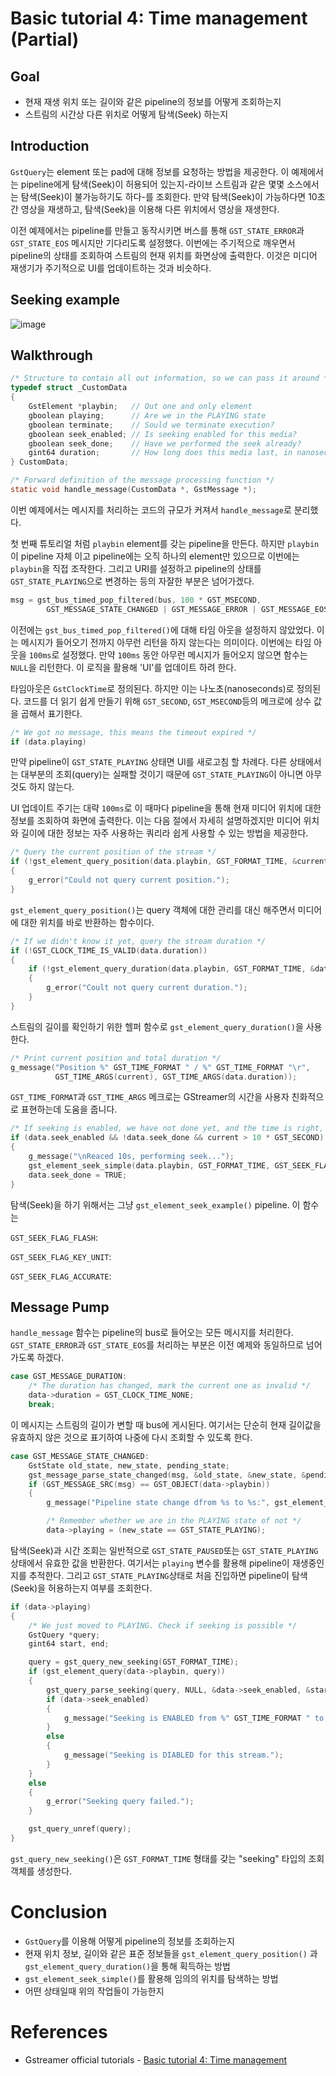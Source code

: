# Basic tutorial 4: Time management (Partial)

## Goal

* 현재 재생 위치 또는 길이와 같은 pipeline의 정보를 어떻게 조회하는지
* 스트림의 시간상 다른 위치로 어떻게 탐색(Seek) 하는지

## Introduction

`GstQuery`는 element 또는 pad에 대해 정보를 요청하는 방법을 제공한다. 이 예제에서는 pipeline에게 탐색(Seek)이 허용되어 있는지-라이브 스트림과 같은 몇몇 소스에서는 탐색(Seek)이 불가능하기도 하다-를 조회한다. 만약 탐색(Seek)이 가능하다면 10초간 영상을 재생하고, 탐색(Seek)을 이용해 다른 위치에서 영상을 재생한다.

이전 예제에서는 pipeline를 만들고 동작시키면 버스를 통해 `GST_STATE_ERROR`과 `GST_STATE_EOS` 메시지만 기다리도록 설정했다. 이번에는 주기적으로 깨우면서 pipeline의 상태를 조회하여 스트림의 현재 위치를 화면상에 출력한다. 이것은 미디어 재생기가 주기적으로 UI를 업데이트하는 것과 비슷하다.

## Seeking example

![image](/assets/tutorial_4.gif)

## Walkthrough

```c
/* Structure to contain all out information, so we can pass it around */
typedef struct _CustomData
{
    GstElement *playbin;   // Out one and only element
    gboolean playing;      // Are we in the PLAYING state
    gboolean terminate;    // Sould we terminate execution?
    gboolean seek_enabled; // Is seeking enabled for this media?
    gboolean seek_done;    // Have we performed the seek already?
    gint64 duration;       // How long does this media last, in nanoseconds
} CustomData;

/* Forward definition of the message processing function */
static void handle_message(CustomData *, GstMessage *);
```

이번 예제에서는 메시지를 처리하는 코드의 규모가 커져서 `handle_message`로 분리했다.

첫 번째 튜토리얼 처럼 `playbin` element를 갖는 pipeline을 만든다. 하지만 `playbin`이 pipeline 자체 이고 pipeline에는 오직 하나의 element만 있으므로 이번에는 `playbin`을 직접 조작한다. 그리고 URI를 설정하고 pipeline의 상태를 `GST_STATE_PLAYING`으로 변경하는 등의 자잘한 부분은 넘어가겠다.

```c
msg = gst_bus_timed_pop_filtered(bus, 100 * GST_MSECOND,
        GST_MESSAGE_STATE_CHANGED | GST_MESSAGE_ERROR | GST_MESSAGE_EOS | GST_MESSAGE_DURATION);
```

이전에는 `gst_bus_timed_pop_filtered()`에 대해 타임 아웃을 설정하지 않았었다. 이는 메시지가 들어오기 전까지 아무런 리턴을 하지 않는다는 의미이다. 이번에는 타임 아웃을 `100ms`로 설정했다. 만약 `100ms` 동안 아무런 메시지가 들어오지 않으면 함수는 `NULL`을 리턴한다. 이 로직을 활용해 'UI'를 업데이트 하려 한다.

타임아웃은 `GstClockTime`로 정의된다. 하지만 이는 나노초(nanoseconds)로 정의된다. 코드를 더 읽기 쉽게 만들기 위해 `GST_SECOND`, `GST_MSECOND`등의 메크로에 상수 값을 곱해서 표기한다.

```c
/* We got no message, this means the timeout expired */
if (data.playing)
```

만약 pipeline이 `GST_STATE_PLAYING` 상태면 UI를 새로고침 할 차례다. 다른 상태에서는 대부분의 조회(query)는 실패할 것이기 때문에 `GST_STATE_PLAYING`이 아니면 아무 것도 하지 않는다.

UI 업데이트 주기는 대략 `100ms`로 이 때마다 pipeline을 통해 현재 미디어 위치에 대한 정보를 조회하여 화면에 출력한다. 이는 다음 절에서 자세히 설명하겠지만 미디어 위치와 길이에 대한 정보는 자주 사용하는 쿼리라 쉽게 사용할 수 있는 방법을 제공한다.

```c
/* Query the current position of the stream */
if (!gst_element_query_position(data.playbin, GST_FORMAT_TIME, &current))
{
    g_error("Could not query current position.");
}
```

`gst_element_query_position()`는 query 객체에 대한 관리를 대신 해주면서 미디어에 대한 위치를 바로 반환하는 함수이다.

```c
/* If we didn't know it yet, query the stream duration */
if (!GST_CLOCK_TIME_IS_VALID(data.duration))
{
    if (!gst_element_query_duration(data.playbin, GST_FORMAT_TIME, &data.duration))
    {
        g_error("Coult not query current duration.");
    }
}
```

스트림의 길이를 확인하기 위한 헬퍼 함수로 `gst_element_query_duration()`을 사용한다.

```c
/* Print current position and total duration */
g_message("Position %" GST_TIME_FORMAT " / %" GST_TIME_FORMAT "\r",
          GST_TIME_ARGS(current), GST_TIME_ARGS(data.duration));
```

`GST_TIME_FORMAT`과 `GST_TIME_ARGS` 메크로는 GStreamer의 시간을 사용자 친화적으로 표현하는데 도움을 줍니다.

```c
/* If seeking is enabled, we have not done yet, and the time is right, seek */
if (data.seek_enabled && !data.seek_done && current > 10 * GST_SECOND)
{
    g_message("\nReaced 10s, performing seek...");
    gst_element_seek_simple(data.playbin, GST_FORMAT_TIME, GST_SEEK_FLAG_FLUSH | GST_SEEK_FLAG_KEY_UNIT, 30 * GST_SECOND);
    data.seek_done = TRUE;
}
```

탐색(Seek)을 하기 위해서는 그냥 `gst_element_seek_example()` pipeline. 이 함수는 

`GST_SEEK_FLAG_FLASH`:

`GST_SEEK_FLAG_KEY_UNIT`:

`GST_SEEK_FLAG_ACCURATE`:

## Message Pump

`handle_message` 함수는 pipeline의 bus로 들어오는 모든 메시지를 처리한다. `GST_STATE_ERROR`과 `GST_STATE_EOS`를 처리하는 부분은 이전 예제와 동일하므로 넘어가도록 하겠다.

```c
case GST_MESSAGE_DURATION:
    /* The duration has changed, mark the current one as invalid */
    data->duration = GST_CLOCK_TIME_NONE;
    break;
```

이 메시지는 스트림의 길이가 변할 때 bus에 게시된다. 여기서는 단순히 현재 길이값을 유효하지 않은 것으로 표기하여 나중에 다시 조회할 수 있도록 한다.

```c
case GST_MESSAGE_STATE_CHANGED:
    GstState old_state, new_state, pending_state;
    gst_message_parse_state_changed(msg, &old_state, &new_state, &pending_state);
    if (GST_MESSAGE_SRC(msg) == GST_OBJECT(data->playbin))
    {
        g_message("Pipeline state change dfrom %s to %s:", gst_element_state_get_name(old_state), gst_element_state_get_name(new_state));

        /* Remember whether we are in the PLAYING state of not */
        data->playing = (new_state == GST_STATE_PLAYING);
```

탐색(Seek)과 시간 조회는 일반적으로 `GST_STATE_PAUSED`또는 `GST_STATE_PLAYING` 상태에서 유효한 값을 반환한다. 여기서는 `playing` 변수를 활용해 pipeline이 재생중인지를 추적한다. 그리고 `GST_STATE_PLAYING`상태로 처음 진입하면 pipeline이 탐색(Seek)을 허용하는지 여부를 조회한다.

```c
if (data->playing)
{
    /* We just moved to PLAYING. Check if seeking is possible */
    GstQuery *query;
    gint64 start, end;

    query = gst_query_new_seeking(GST_FORMAT_TIME);
    if (gst_element_query(data->playbin, query))
    {
        gst_query_parse_seeking(query, NULL, &data->seek_enabled, &start, &end);
        if (data->seek_enabled)
        {
            g_message("Seeking is ENABLED from %" GST_TIME_FORMAT " to %" GST_TIME_FORMAT, GST_TIME_ARGS(start), GST_TIME_ARGS(end));
        }
        else
        {
            g_message("Seeking is DIABLED for this stream.");
        }
    }
    else
    {
        g_error("Seeking query failed.");
    }

    gst_query_unref(query);
}
```

`gst_query_new_seeking()`은 `GST_FORMAT_TIME` 형태를 갖는 "seeking" 타입의 조회 객체를 생성한다. 

# Conclusion

* `GstQuery`를 이용해 어떻게 pipeline의 정보를 조회하는지
* 현재 위치 정보, 길이와 같은 표준 정보들을 `gst_element_query_position()` 과 `gst_element_query_duration()`을 통해 획득하는 방법
* `gst_element_seek_simple()`를 활용해 임의의 위치를 탐색하는 방법
* 어떤 상태일때 위의 작업들이 가능한지

# References

* Gstreamer official tutorials - [Basic tutorial 4: Time management](https://gstreamer.freedesktop.org/documentation/tutorials/basic/time-management.html?gi-language=c)
